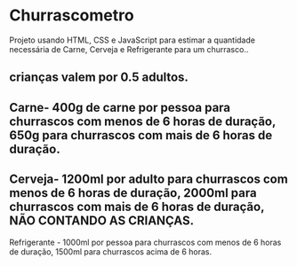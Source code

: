 # Churrascometro
Projeto usando HTML, CSS e JavaScript para estimar a quantidade necessária de Carne, Cerveja e Refrigerante para um churrasco.. 

crianças valem por 0.5 adultos.
--------------------------------------------------------------------
Carne- 400g de carne por pessoa para churrascos com menos de 6 horas
de duração, 650g para churrascos com mais de 6 horas de duração.
--------------------------------------------------------------------
Cerveja- 1200ml por adulto para churrascos com menos de 6 horas de 
duração, 2000ml para churrascos com mais de 6 horas de duração,
NÃO CONTANDO AS CRIANÇAS.
--------------------------------------------------------------------
Refrigerante - 1000ml por pessoa para churrascos com menos de 6 horas
de duração, 1500ml para churrascos acima de 6 horas.
